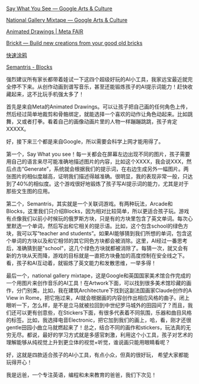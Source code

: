 
[Say What You See — Google Arts & Culture](https://artsandculture.google.com/experiment/say-what-you-see/jwG3m7wQShZngw)

[National Gallery Mixtape — Google Arts & Culture](https://artsandculture.google.com/experiment/iwHPaSXS-zrryg)

[Animated Drawings | Meta FAIR](https://sketch.metademolab.com/canvas)

[Brickit — Build new creations from your good old bricks](https://brickit.app/)

[快速涂鸦](https://quickdraw.withgoogle.com/)

[Semantris - Blocks](https://research.google.com/semantris/)

强烈建议所有家长都带着娃试一下这四个超级好玩的AI小工具，我家远宝最近就完全停不下来。从创作动画到谱写音乐，甚至还能锻炼孩子的AI提示词能力！赶快收藏起来，这不比玩手机强太多了！

首先是来自Meta的Animated Drawings。可以让孩子把自己画的任何角色上传，然后经过简单地裁剪和骨骼绑定，就能选择一个喜欢的动作让角色动起来。比如跳舞，又或者打拳。看着自己的画像动画片里的人物一样蹦蹦跳跳，孩子肯定XXXXX。

好，接下来三个都是来自Google，所以需要会科学上网才能用得了。

第一个，Say What you see！每一关都会在屏幕左边出现不同的图片，孩子需要用自己的语言来尽可能准确地描述图片的内容，比如这个XXXX，我会说XXX，然后点击“Generate”，系统就会根据我们的提示词，在右边生成另外一幅图片。两张图片的相似度越高，证明我们描述得越准确。很明显，我的表现非常一般，只达到了40%的相似度。这个游戏很好地锻炼了孩子写AI提示词的能力，尤其是对于那些文生图的应用。

第二个，Semantris，其实就是一个关联词游戏。有两种玩法，Arcade和Blocks，这里我们只介绍Blocks，因为相对比较简单，所以更适合孩子玩。游戏有点像我们以前小时候玩的俄罗斯方块，只是有的方块里包含了英文单词。每次心里默选一个单词，然后写出和它相关的提示语。比如，这个包含school的绿色方块，我可以写“teacher and students”。如果AI能够猜到我们所想的单词，包含这个单词的方块以及和它相邻的其它同色方块都会被消除。这里，AI经过一番思考后，准确猜到是"school"，这几个绿色方块就都被消除了。每猜一次，就又会有新的方块从天而降，游戏的目标就是一直把方块叠加的高度控制在安全线之下。看，孩子和AI互动着，就锻炼了英文能力和发散思维，一举多得！

最后一个，national gallery mixtape，这是Google和英国国家美术馆合作完成的一个用图片来创作音乐的AI工具！在Artwork下面，可以找到很多美术馆珍藏的画作，分门别类。比如，我在建筑Architecture下找到这副法国画家Claude创作的A View in Rome，把它拖过来，AI就会根据画的内容创作出相应风格的曲子。闭上眼听一下，怎么样，是不是立马就被拉回到中世纪罗马城外的田园间了？而且，我们还可以更有创意些，在Stickers下面，有很多代表着不同氛围，乐器和曲目风格的标签。比如，我选择电音Electronic，把它加到我们的画上，哈，看，刚才还很gentle田园小曲立马就燃起来了！总之，结合不同的画作和stickers，玩法真的无穷无尽。都说，最好的学习方式就是多感官刺激，利用这个小工具，孩子对艺术的理解能够从纯视觉上升到更立体的视觉+听觉，谁说画只能用眼睛看呢？

好，这就是四款适合孩子的AI小工具，有点小众，但真的很好玩，    希望大家都能玩得开心！

我是远爸，一个专注英语，编程和未来教育的爸爸，我们下次见！












